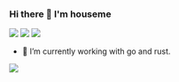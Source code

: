 ### Hi there 👋  I'm houseme


[![](https://komarev.com/ghpvc/?username=houseme)](https://github.com/houseme)
[![](https://img.shields.io/github/followers/houseme?label=Follow&style=social)](https://github.com/houseme)
<img src="https://img.shields.io/liberapay/patrons/houseme.svg?logo=liberapay">

- 🔭 I’m currently working with go and rust.

[![](https://github-readme-stats.vercel.app/api?username=houseme&show_icons=true&count_private=true&line_height=40)]()
